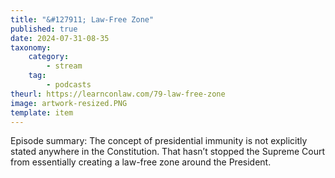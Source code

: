 ```yaml
---
title: "&#127911; Law-Free Zone"
published: true
date: 2024-07-31-08-35
taxonomy:
    category:
        - stream
    tag:
        - podcasts
theurl: https://learnconlaw.com/79-law-free-zone
image: artwork-resized.PNG
template: item
---
```


Episode summary: The concept of presidential immunity is not explicitly stated anywhere in the Constitution. That hasn&rsquo;t stopped the Supreme Court from essentially creating a law-free zone around the President.
